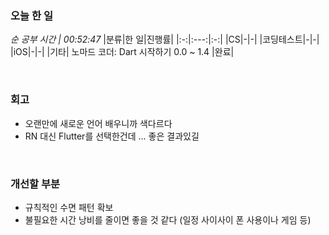 ### 오늘 한 일
_순 공부 시간 | 00:52:47_
|분류|한 일|진행률|
|:-:|:---:|:-:|
|CS|-|-|
|코딩테스트|-|-|
|iOS|-|-|
|기타| 노마드 코더: Dart 시작하기 0.0 ~ 1.4 |완료|

<br>

### 회고
- 오랜만에 새로운 언어 배우니까 색다르다
- RN 대신 Flutter를 선택한건데 ... 좋은 결과있길

<br>

### 개선할 부분
- 규칙적인 수면 패턴 확보
- 불필요한 시간 낭비를 줄이면 좋을 것 같다 (일정 사이사이 폰 사용이나 게임 등)
